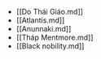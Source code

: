 - [[Do Thái Giáo.md]]
- [[Atlantis.md]]
- [[Anunnaki.md]]
- [[Tháp Mentmore.md]]
- [[Black nobility.md]]
